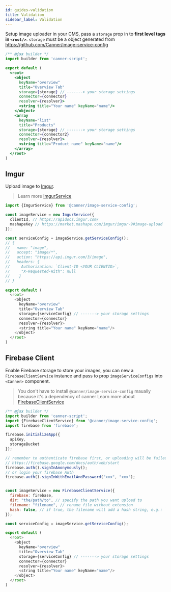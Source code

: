 ```yaml
---
id: guides-validation
title: Validation
sidebar_label: Validation
---
```


Setup image uploader in your CMS, pass a `storage` prop in to **first level tags in `<root/>`**. `storage` must be a object generated from https://github.com/Canner/image-service-config

```jsx
/** @jsx builder */
import builder from 'canner-script';

export default (
  <root>
    <object
      keyName="overview"
      title="Overview Tab"
      storage={storage} // -------> your storage settings
      connector={connector}
      resolver={resolver}>
      <string title="Your name" keyName="name"/>
    </object>
    <array
      keyName="list"
      title="Products"
      storage={storage} // -------> your storage settings
      connector={connector2}
      resolver={resolver}>
      <string title="Product name" keyName="name"/>
    </array>
  </root>
)
```

## Imgur

Upload image to [Imgur](https://imgur.com/).

> Learn more [ImgurService](https://github.com/Canner/image-service-config#imgurservice-imgur)

```js
import {ImgurService} from '@canner/image-service-config';

const imageService = new ImgurService({
  clientId, // https://apidocs.imgur.com/
  mashapeKey // https://market.mashape.com/imgur/imgur-9#image-upload
});

const serviceConfig = imageService.getServiceConfig();
// {
//   name: "image",
//   accept: "image/*",
//   action: "https://api.imgur.com/3/image",
//   headers: {
//     Authorization: `Client-ID <YOUR CLIENTID>`,
//     "X-Requested-With": null 
//    }
// }

export default (
  <root>
    <object
      keyName="overview"
      title="Overview Tab"
      storage={serviceConfig} // -------> your storage settings
      connector={connector}
      resolver={resolver}>
      <string title="Your name" keyName="name"/>
    </object>
  </root>
)
```

## Firebase Client

Enable Firebase storage to store your images, you can new a `FirebaseClientService` instance and pass to prop `imageServiceConfigs` into `<Canner>` component.

> You don't have to install `@canner/image-service-config` maually because it's a dependency of canner
> Learn more about [FirebaseClientService](https://github.com/Canner/image-service-config#firebaseclientservice-firebase-js-sdk)

```js
/** @jsx builder */
import builder from 'canner-script';
import {FirebaseClientService} from '@canner/image-service-config';
import firebase from 'firebase';

firebase.initializeApp({
  apiKey,
  storageBucket
});

// remember to authenticate firebase first, or uploading will be failed,
// https://firebase.google.com/docs/auth/web/start
firebase.auth().signInAnonymously();
// or login your firebase Auth
firebase.auth().signInWithEmailAndPassword("xxx", "xxx");


const imageService = new FirebaseClientService({
  firebase: firebase,
  dir: "the/path/to", // specify the path you want upload to 
  filename: "filename", // rename file without extension
  hash: false, // if true, the filename will add a hash string, e.g.: `filename-${hash}.jpg`
});

const serviceConfig = imageService.getServiceConfig();

export default (
  <root>
    <object
      keyName="overview"
      title="Overview Tab"
      storage={serviceConfig} // -------> your storage settings
      connector={connector}
      resolver={resolver}>
      <string title="Your name" keyName="name"/>
    </object>
  </root>
)

```